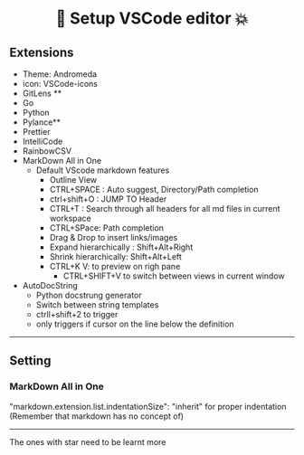 <h1 align="center">👊 Setup VSCode editor  💥</h1>

## Extensions

* Theme: Andromeda  
* icon: VSCode-icons  
* GitLens **  
* Go  
* Python  
* Pylance**  
* Prettier  
* IntelliCode  
* RainbowCSV  
* MarkDown All in One  
  * Default VScode markdown features  
    * Outline View  
    * CTRL+SPACE :  Auto suggest, Directory/Path completion  
    * ctrl+shift+O : JUMP TO Header  
    * CTRL+T : Search through all headers for all md files in current workspace  
    * CTRL+SPace: Path completion  
    * Drag & Drop to insert links/images  
    * Expand hierarchically : Shift+Alt+Right  
    * Shrink hierarchically: Shift+Alt+Left  
    * CTRL+K V: to preview on righ pane  
      * CTRL+SHIFT+V to switch between views in current window  
* AutoDocString
  * Python docstrung generator
  * Switch between string templates
  * ctrll+shift+2 to trigger
  * only triggers if cursor on the line below the definition

---

## Setting

### MarkDown All in One  

"markdown.extension.list.indentationSize": "inherit" for proper indentation  
(Remember that  markdown has no concept of)

---

The ones with star need to be learnt more
